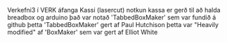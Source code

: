 Verkefni3 í VERK áfanga
Kassi (lasercut)
notkun kassa er gerð til að halda breadbox og arduino 
það var notað 'TabbedBoxMaker' sem var fundið á github
þetta 'TabbedBoxMaker' gert af Paul Hutchison 
þetta var "Heavily modified" af 'BoxMaker' sem var gert af Elliot White
